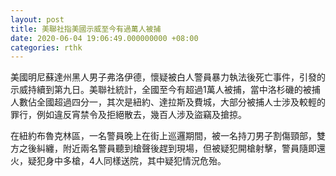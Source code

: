 ```yaml
---
layout: post
title: 美聯社指美國示威至今有過萬人被捕
date: 2020-06-04 19:06:49.000000000 +08:00
categories: rthk
---
```


美國明尼蘇達州黑人男子弗洛伊德，懷疑被白人警員暴力執法後死亡事件，引發的示威持續到第九日。美聯社統計，全國至今有超過1萬人被捕，當中洛杉磯的被捕人數佔全國超過四分一，其次是紐約、達拉斯及費城，大部分被捕人士涉及較輕的罪行，例如違反宵禁令及拒絕散去，幾百人涉及盜竊及搶掠。

在紐約布魯克林區，一名警員晚上在街上巡邏期間，被一名持刀男子割傷頸部，雙方之後糾纏，附近兩名警員聽到槍聲後趕到現場，但被疑犯開槍射擊，警員隨即還火，疑犯身中多槍，4人同樣送院，其中疑犯情況危殆。

